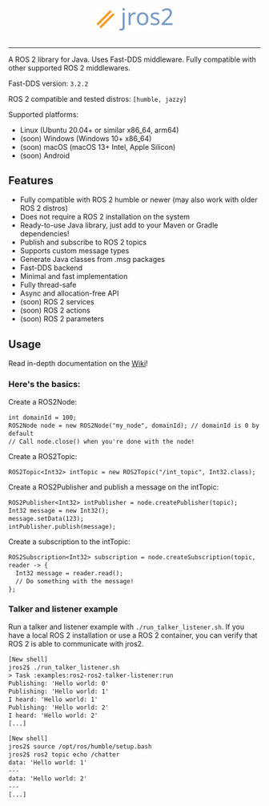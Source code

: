 <p align="center"><img src="media/jros2.png" width="30%" /><br><br></p>

-----------------
A ROS 2 library for Java. Uses Fast-DDS middleware. Fully compatible with other supported ROS 2 middlewares.

Fast-DDS version: `3.2.2`

ROS 2 compatible and tested distros: `[humble, jazzy]`

Supported platforms:
- Linux (Ubuntu 20.04+ or similar x86_64, arm64)
- (soon) Windows (Windows 10+ x86_64)
- (soon) macOS (macOS 13+ Intel, Apple Silicon)
- (soon) Android

## Features
- Fully compatible with ROS 2 humble or newer (may also work with older ROS 2 distros)
- Does not require a ROS 2 installation on the system
- Ready-to-use Java library, just add to your Maven or Gradle dependencies!
- Publish and subscribe to ROS 2 topics
- Supports custom message types
- Generate Java classes from .msg packages
- Fast-DDS backend
- Minimal and fast implementation
- Fully thread-safe
- Async and allocation-free API
- (soon) ROS 2 services
- (soon) ROS 2 actions
- (soon) ROS 2 parameters

## Usage
Read in-depth documentation on the [Wiki](https://github.com/ihmcrobotics/jros2/wiki)!

### Here's the basics:

Create a ROS2Node:
```
int domainId = 100;
ROS2Node node = new ROS2Node("my_node", domainId); // domainId is 0 by default
// Call node.close() when you're done with the node!
```

Create a ROS2Topic:
```
ROS2Topic<Int32> intTopic = new ROS2Topic("/int_topic", Int32.class);
```

Create a ROS2Publisher and publish a message on the intTopic:
```
ROS2Publisher<Int32> intPublisher = node.createPublisher(topic);
Int32 message = new Int32();
message.setData(123);
intPublisher.publish(message);
```

Create a subscription to the intTopic:
```
ROS2Subscription<Int32> subscription = node.createSubscription(topic, reader -> {
  Int32 message = reader.read();
  // Do something with the message!
};
```

### Talker and listener example
Run a talker and listener example with `./run_talker_listener.sh`. If you have a local ROS 2 installation or use a ROS 2 container, you
can verify that ROS 2 is able to communicate with jros2.

```
[New shell]
jros2$ ./run_talker_listener.sh
> Task :examples:ros2-ros2-talker-listener:run
Publishing: 'Hello world: 0'
Publishing: 'Hello world: 1'
I heard: 'Hello world: 1'
Publishing: 'Hello world: 2'
I heard: 'Hello world: 2'
[...]
```
```
[New shell]
jros2$ source /opt/ros/humble/setup.bash 
jros2$ ros2 topic echo /chatter
data: 'Hello world: 1'
---
data: 'Hello world: 2'
---
[...]
```
